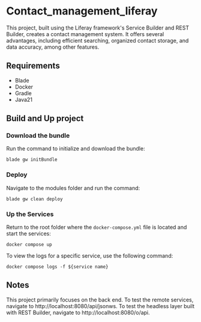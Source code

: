 # Contact_management_liferay

This project, built using the Liferay framework's Service Builder and REST Builder, creates a contact management system.  It offers several advantages, including efficient searching, organized contact storage, and data accuracy, among other features.

## Requirements
  - Blade
  - Docker
  - Gradle
  - Java21

## Build and Up project

### Download the bundle

Run the command to initialize and download the bundle:

  ```
  blade gw initBundle
  ```

### Deploy

Navigate to the modules folder and run the command:

  ```
  blade gw clean deploy
  ```

### Up the Services

Return to the root folder where the `docker-compose.yml` file is located and start the services:

  ```
  docker compose up
  ```

To view the logs for a specific service, use the following command:

  ```
  docker compose logs -f ${service name}
  ```

## Notes

This project primarily focuses on the back end. To test the remote services, navigate to http://localhost:8080/api/jsonws.  To test the headless layer built with REST Builder, navigate to http://localhost:8080/o/api.


